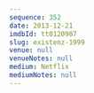 ```yaml
---
sequence: 352
date: 2013-12-21
imdbId: tt0120907
slug: existenz-1999
venue: null
venueNotes: null
medium: Netflix
mediumNotes: null
---
```

